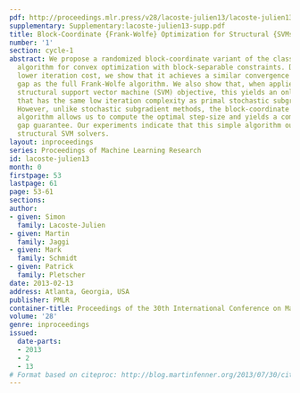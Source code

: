 ```yaml
---
pdf: http://proceedings.mlr.press/v28/lacoste-julien13/lacoste-julien13.pdf
supplementary: Supplementary:lacoste-julien13-supp.pdf
title: Block-Coordinate {Frank-Wolfe} Optimization for Structural {SVMs}
number: '1'
section: cycle-1
abstract: We propose a randomized block-coordinate variant of the classic Frank-Wolfe
  algorithm for convex optimization with block-separable constraints. Despite its
  lower iteration cost, we show that it achieves a similar convergence rate in duality
  gap as the full Frank-Wolfe algorithm. We also show that, when applied to the dual
  structural support vector machine (SVM) objective, this yields an online algorithm
  that has the same low iteration complexity as primal stochastic subgradient methods.
  However, unlike stochastic subgradient methods, the block-coordinate Frank-Wolfe
  algorithm allows us to compute the optimal step-size and yields a computable duality
  gap guarantee. Our experiments indicate that this simple algorithm outperforms competing
  structural SVM solvers.
layout: inproceedings
series: Proceedings of Machine Learning Research
id: lacoste-julien13
month: 0
firstpage: 53
lastpage: 61
page: 53-61
sections: 
author:
- given: Simon
  family: Lacoste-Julien
- given: Martin
  family: Jaggi
- given: Mark
  family: Schmidt
- given: Patrick
  family: Pletscher
date: 2013-02-13
address: Atlanta, Georgia, USA
publisher: PMLR
container-title: Proceedings of the 30th International Conference on Machine Learning
volume: '28'
genre: inproceedings
issued:
  date-parts:
  - 2013
  - 2
  - 13
# Format based on citeproc: http://blog.martinfenner.org/2013/07/30/citeproc-yaml-for-bibliographies/
---
```

